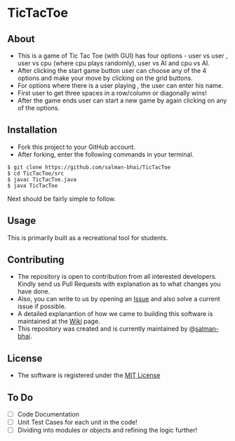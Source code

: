 # TicTacToe

## About

- This is a game of Tic Tac Toe (with GUI) has four options - user vs user , user vs cpu (where cpu plays randomly), user vs AI and cpu vs AI.
- After clicking the start game button user can choose any of the 4 options and make your move by clicking on the grid buttons.
- For options where there is a user playing , the user can enter his name. 
- First user to get three spaces in a row/column or diagonally wins!
- After the game ends user can start a new game by again clicking on any of the options.

## Installation
- Fork this project to your GitHub account.
- After forking, enter the following commands in your terminal.

```
$ git clone https://github.com/salman-bhai/TicTacToe
$ cd TicTacToe/src
$ javac TicTacToe.java
$ java TicTacToe
```

Next should be fairly simple to follow.

## Usage
This is primarily built as a recreational tool for students.

## Contributing
- The repository is open to contribution from all interested developers. Kindly send us Pull Requests with explanation as to what changes you have done.
- Also, you can write to us by opening an [Issue](https://github.com/salman-bhai/TicTacToe/issues) and also solve a current issue if possible.
- A detailed explanantion of how we came to building this software is maintained at the [Wiki](https://github.com/salman-bhai/TicTacToe/wiki) page.
- This repository was created and is currently maintained by @[salman-bhai](https://github.com/salman-bhai).

## License
- The software is registered under the [MIT License](https://github.com/salman-bhai/TicTacToe/blob/master/LICENSE)

## To Do
- [ ] Code Documentation
- [ ] Unit Test Cases for each unit in the code!
- [ ] Dividing into modules or objects and refining the logic further!